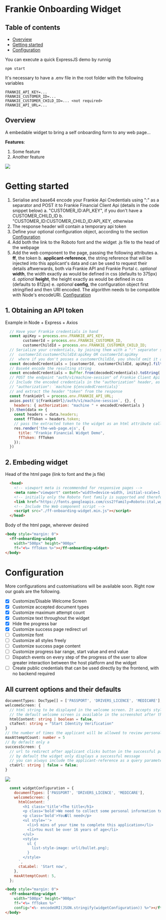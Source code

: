 # Frankie Onboarding Widget

## Table of contents

- [Overview](#overview)
- [Getting started](#getting-started)
- [Configuration](#configuration)

You can execute a quick ExpressJS demo by runnig
```shell
npm start
```
It's necessary to have a .env file in the root folder with the following variables
```
FRANKIE_API_KEY=...
FRANKIE_CUSTOMER_ID=...
FRANKIE_CUSTOMER_CHILD_ID=... <not required>
FRANKIE_API_URL=...
```


## Overview

A embedable widget to bring a self onboarding form to any web page...

**Features**:
1. Some feature
2. Another feature

![](screenshots/document-selection.png)
# Getting started



1. Serialise and base64 encode your Frankie Api Credentials using ":" as a separator and POST it to Frankie Financial Client Api (details in the code snippet below)
a. "CUSTOMER_ID:API_KEY", if you don't have a CUSTOMER_CHILD_ID
b. "CUSTOMER_ID:CUSTOMER_CHILD_ID:API_KEY, otherwise
2. The response header will contain a temporary api token
2. Define your optional configuration object, according to the section [Configuration](#configuration)
3. Add both the link to the Roboto font and the widget .js file to the head of the webpage
4. Add the web component to the page, passing the following attributes
a. **ff**, the token
b. **applicant-reference**, the string reference that will be injected into this applicant's data and can be used to request  their details aftwerwards, both via Frankie API and Frankie Portal
c. *optional* **width**, the width exactly as would be defined in css (defaults to 375px)
d. *optional* **height**, the height exactly as would be defined in css (defaults to 812px)
e. *optional* **config**, the configuration object first stringified and then URI encoded. The algorithm needs to be compatible with Node's encodeURI. [Configuration](#configuration)


## 1. Obtaining an API token
Example in Node + Express + Axios
```javascript
  // Have your Frankie credentials in hand
  const apiKey = process.env.FRANKIE_API_KEY,
        customerId = process.env.FRANKIE_CUSTOMER_ID,
        customerChildId = process.env.FRANKIE_CUSTOMER_CHILD_ID;
  // Serialize your credentials, by joining them with a ":" separator symbol
  //  customerId:customerChildId:apiKey OR customerId:apiKey
  //  where if you don't posses a customerChildId, you should omit it and the separator symbol ":" all together
  const decodedCredentials = [customerId, customerChildId, apiKey].filter(Boolean).join(":");
  // Base64 encode the resulting string
  const encodedCredentials = Buffer.from(decodedCredentials).toString('base64');
  // POST the endpoint "auth/v1/machine-session" of Frankie Client Api service, whose URL will be provided to you by Frankie
  // Include the encoded credentials in the "authorization" header, as follows
  // "authorization": `machine ${encodedCreentials}`
  // and extract the header "token" from the response
  const frankieUrl = process.env.FRANKIE_API_URL;
  axios.post(`${frankieUrl}/auth/v1/machine-session`, {}, {
    headers: { authorization: "machine " + encodedCredentials }
  }).then(data => {
    const headers = data.headers;
    const ffToken = headers.token;
    // pass the extracted token to the widget as an html attribute called 'ff' (see demo.ejs)
    res.render('the-web-page.ejs', {
      title: "Frankie Financial Widget Demo",
      ffToken: ffToken
    });
  })

```
## 2. Embeding widget
Head of the html page (link to font and the js file)
```html
  <head>
    <!-- viewport meta is recommended for responsive pages -->
    <meta name="viewport" content="width=device-width, initial-scale=1.0">
    <!-- initially only the Roboto font family is supported and therefore the following line is required to be included. This will be configurable in next iterations -->
    <link href="https://fonts.googleapis.com/css2?family=Roboto:ital,wght@0,300;0,400;0,700;1,300;1,400&display=swap" rel="stylesheet">
    <!-- Include the Web component script -->
    <script src="./ff-onboarding-widget.min.js"></script>
  </head>
```
Body of the html page, wherever desired
```html
<body style="margin: 0">
  <ff-onboarding-widget
    width="500px" height="900px"
    ff="<%= ffToken %>"></ff-onboarding-widget>
</body>
```

# Configuration
More configurations and customisations will be available soon. Right now our goals are the following.
- [x] Customize/Disable Welcome Screen
- [x] Customize accepted document types
- [x] Customize maximum attempt count
- [x] Customize text throughout the widget
- [x] Hide the progress bar
- [x] Customize success page redirect url
- [ ] Customize font
- [ ] Customize all styles freely
- [ ] Customize success page content
- [ ] Customize progress bar range, start value and end value
- [ ] Dispatch events on every step of the progress of the user to allow greater interaction between the host platform and the widget
- [ ] Create public credentials that can be used directly by the frontend, with no backend required

## All current options and their defaults
```typescript
documentTypes: DocType[] = ['PASSPORT', 'DRIVERS_LICENCE', 'MEDICARE'],
welcomeScreen: {
  // html string to be displayed in the welcome screen. It accepts style tags, but script tags will be stripped out.
  // the default welcome screen is available in the screenshot after this section
  htmlContent: string | boolean = false,
  ctaText: string = "Start Identity Verification"
}
// the number of times the applicant will be allowed to review personal details and try new documents before failing their application
maxAttemptCount: number = 5
// By default only a
successScreen: {
  // url to redirect after applicant clicks button in the successful page
  // by default the widget only displays a successful message
  // you can always include the applicant-reference as a query parameter to continue any remaining onboarding steps that might come after the identity verification
  ctaUrl: string | false = false;
}


```

![](screenshots/welcome-screen.png)


```javascript
  const widgetConfiguration = {
    documentTypes: ['PASSPORT', 'DRIVERS_LICENCE', 'MEDICARE'],
    welcomeScreen: {
      htmlContent: `
        <h1 class='title'>The title</h1>
        <p class='bold'>We need to collect some personal information to verify your identity before we can open your account.</p>
        <p class='bold'>You�ll need</p>
        <ul style=''>
          <li>5 mins of your time to complete this application</li>
          <li>You must be over 16 years of age</li>
        </ul>
        <style>
          ul {
            list-style-image: url(/bullet.png);
          }
        </style>
      `,
      ctaLabel: 'Start now',
    },
    maxAttemptCount: 5,
  };
```
```html
<body style="margin: 0">
  <ff-onboarding-widget
    width="500px" height="900px"
    ff="<%= ffToken %>"
    config="<%- encodeURI(JSON.stringify(widgetConfiguration)) %>"></ff-onboarding-widget>
</body>
```